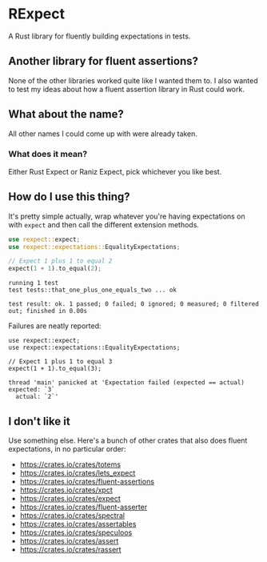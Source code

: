 # RExpect

A Rust library for fluently building expectations in tests.

## Another library for fluent assertions?

None of the other libraries worked quite like I wanted them to.
I also wanted to test my ideas about how a fluent assertion library in Rust could work.

## What about the name?

All other names I could come up with were already taken.

### What does it mean?

Either Rust Expect or Raniz Expect, pick whichever you like best.


## How do I use this thing?

It's pretty simple actually,
wrap whatever you're having expectations on with `expect` and then call the different
extension methods.

```rust
use rexpect::expect;
use rexpect::expectations::EqualityExpectations;

// Expect 1 plus 1 to equal 2
expect(1 + 1).to_equal(2);
```

```shell
running 1 test
test tests::that_one_plus_one_equals_two ... ok

test result: ok. 1 passed; 0 failed; 0 ignored; 0 measured; 0 filtered out; finished in 0.00s
```

Failures are neatly reported:

```rust,no_run
use rexpect::expect;
use rexpect::expectations::EqualityExpectations;

// Expect 1 plus 1 to equal 3
expect(1 + 1).to_equal(3);
```

```shell
thread 'main' panicked at 'Expectation failed (expected == actual)
expected: `3`
  actual: `2`'

```



## I don't like it

Use something else.
Here's a bunch of other crates that also does fluent expectations,
in no particular order:

- https://crates.io/crates/totems
- https://crates.io/crates/lets_expect
- https://crates.io/crates/fluent-assertions
- https://crates.io/crates/xpct
- https://crates.io/crates/expect
- https://crates.io/crates/fluent-asserter
- https://crates.io/crates/spectral
- https://crates.io/crates/assertables
- https://crates.io/crates/speculoos
- https://crates.io/crates/assert
- https://crates.io/crates/rassert
